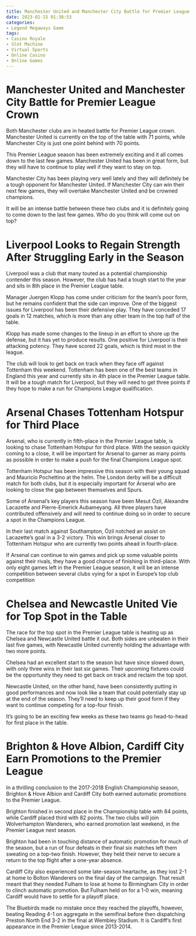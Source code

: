 ```yaml
---
title: Manchester United and Manchester City Battle for Premier League Crown
date: 2023-02-15 01:38:53
categories:
- Legend Megaways Game
tags:
- Casino Royale
- Slot Machine
- Virtual Sports
- Online Casino
- Online Games
---
```



#  Manchester United and Manchester City Battle for Premier League Crown

Both Manchester clubs are in heated battle for Premier League crown. Manchester United is currently on the top of the table with 71 points, while Manchester City is just one point behind with 70 points.

This Premier League season has been extremely exciting and it all comes down to the last few games. Manchester United has been in great form, but they will have to continue to play well if they want to stay on top.

Manchester City has been playing very well lately and they will definitely be a tough opponent for Manchester United. If Manchester City can win their next few games, they will overtake Manchester United and be crowned champions.

It will be an intense battle between these two clubs and it is definitely going to come down to the last few games. Who do you think will come out on top?

#  Liverpool Looks to Regain Strength After Struggling Early in the Season

Liverpool was a club that many touted as a potential championship contender this season. However, the club has had a tough start to the year and sits in 8th place in the Premier League table.

Manager Juergen Klopp has come under criticism for the team’s poor form, but he remains confident that the side can improve. One of the biggest issues for Liverpool has been their defensive play. They have conceded 17 goals in 12 matches, which is more than any other team in the top half of the table.

Klopp has made some changes to the lineup in an effort to shore up the defense, but it has yet to produce results. One positive for Liverpool is their attacking potency. They have scored 22 goals, which is third most in the league.

The club will look to get back on track when they face off against Tottenham this weekend. Tottenham has been one of the best teams in England this year and currently sits in 4th place in the Premier League table. It will be a tough match for Liverpool, but they will need to get three points if they hope to make a run for Champions League qualification.

#  Arsenal Chases Tottenham Hotspur for Third Place

Arsenal, who is currently in fifth-place in the Premier League table, is looking to chase Tottenham Hotspur for third place. With the season quickly coming to a close, it will be important for Arsenal to garner as many points as possible in order to make a push for the final Champions League spot.

Tottenham Hotspur has been impressive this season with their young squad and Mauricio Pochettino at the helm. The London derby will be a difficult match for both clubs, but it is especially important for Arsenal who are looking to close the gap between themselves and Spurs.

Some of Arsenal’s key players this season have been Mesut Özil, Alexandre Lacazette and Pierre-Emerick Aubameyang. All three players have contributed offensively and will need to continue doing so in order to secure a spot in the Champions League.

In their last match against Southampton, Özil notched an assist on Lacazette’s goal in a 3-2 victory. This win brings Arsenal closer to Tottenham Hotspur who are currently two points ahead in fourth-place.

If Arsenal can continue to win games and pick up some valuable points against their rivals, they have a good chance of finishing in third-place. With only eight games left in the Premier League season, it will be an intense competition between several clubs vying for a spot in Europe’s top club competition

#  Chelsea and Newcastle United Vie for Top Spot in the Table


The race for the top spot in the Premier League table is heating up as Chelsea and Newcastle United battle it out. Both sides are unbeaten in their last five games, with Newcastle United currently holding the advantage with two more points.

Chelsea had an excellent start to the season but have since slowed down, with only three wins in their last six games. Their upcoming fixtures could be the opportunity they need to get back on track and reclaim the top spot.

Newcastle United, on the other hand, have been consistently putting in good performances and now look like a team that could potentially stay up at the end of the season. They’ll need to keep up their good form if they want to continue competing for a top-four finish.

It’s going to be an exciting few weeks as these two teams go head-to-head for first place in the table.

#  Brighton & Hove Albion, Cardiff City Earn Promotions to the Premier League

In a thrilling conclusion to the 2017-2018 English Championship season, Brighton & Hove Albion and Cardiff City both earned automatic promotions to the Premier League.

Brighton finished in second place in the Championship table with 84 points, while Cardiff placed third with 82 points. The two clubs will join Wolverhampton Wanderers, who earned promotion last weekend, in the Premier League next season.

Brighton had been in touching distance of automatic promotion for much of the season, but a run of four defeats in their final six matches left them sweating on a top-two finish. However, they held their nerve to secure a return to the top flight after a one-year absence.

Cardiff City also experienced some late-season heartache, as they lost 2-1 at home to Bolton Wanderers on the final day of the campaign. That result meant that they needed Fulham to lose at home to Birmingham City in order to clinch automatic promotion. But Fulham held on for a 1-0 win, meaning Cardiff would have to settle for a playoff place.

The Bluebirds made no mistake once they reached the playoffs, however, beating Reading 4-1 on aggregate in the semifinal before then dispatching Preston North End 3-2 in the final at Wembley Stadium. It is Cardiff’s first appearance in the Premier League since 2013-2014.